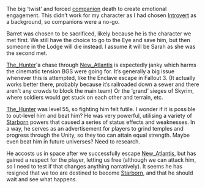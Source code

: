 The big ‘twist’ and forced [companion](Gameplay%20Systems/Companions.md) death to create emotional engagement. This didn’t work for my character as I had chosen [Introvert](Gameplay%20Systems/Role-Playing.md) as a background, so companions were a no-go. 

Barret was chosen to be sacrificed, likely because he is the character we met first. We still have the choice to go to the Eye and save him, but then someone in the Lodge will die instead. I assume it will be Sarah as she was the second met. 

[The_Hunter](Main%20Quest/The_Hunter.md)'a chase through [New_Atlantis](Cities/New_Atlantis.md) is expectedly janky which harms the cinematic tension BGS were going for. It’s generally a big issue whenever this is attempted, like the Enclave escape in Fallout 3. 
	(It actually works better there, probably because it’s railroaded down a sewer and there aren't any crowds to block the main team) 
Or the ‘grand’ sieges of Skyrim, where soldiers would get stuck on each other and terrain, etc.

[The_Hunter](Main%20Quest/The_Hunter.md) was level 55, so fighting him felt futile. I wonder if it is possible to out-level him and beat him? 
He was very powerful, utilising a variety of [Starborn](Main%20Quest/Starborn.md) powers that caused a series of status effects and weaknesses. In a way, he serves as an advertisement for players to grind temples and progress through the Unity, so they too can attain equal strength. 
	Maybe even beat him in future universes? Need to research. 

He accosts us in space after we successfully escape [New_Atlantis](Cities/New_Atlantis.md), but has gained a respect for the player, letting us free 
	(although we can attack him, so I need to test if that changes anything narratively). 
It seems he has resigned that we too are destined to become [Starborn](Main%20Quest/Starborn.md), and that he should wait and see what happens.

